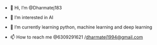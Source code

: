 - 👋 Hi, I’m @Dharmatej183
- 👀 I’m interested in AI
- 🌱 I’m currently learning python, machine learning and deep learning

- 📫 How to reach me @6309291621 /dharmatej1994@gmail.com

<!---
Dharmatej183/Dharmatej183 is a ✨ special ✨ repository because its `README.md` (this file) appears on your GitHub profile.
You can click the Preview link to take a look at your changes.
--->
